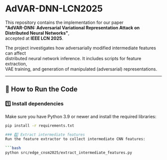 # AdVAR-DNN-LCN2025

This repository contains the implementation for our paper  
**"AdVAR-DNN: Adversarial Variational Representation Attack on Distributed Neural Networks"**,  
accepted at **IEEE LCN 2025**.

The project investigates how adversarially modified intermediate features can affect  
distributed neural network inference. It includes scripts for feature extraction,  
VAE training, and generation of manipulated (adversarial) representations.

------------------------
## 🚀 How to Run the Code

### 1️⃣ Install dependencies
Make sure you have Python 3.9 or newer and install the required libraries:

```bash
pip install -r requirements.txt

### 2️⃣ Extract intermediate features
Run the feature extractor to collect intermediate CNN features:

```bash
python src/edge_cnsm2025/extract_intermediate_features.py


